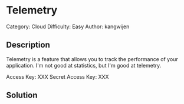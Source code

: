 # Telemetry

Category: Cloud
Difficulty: Easy
Author: kangwijen

## Description

Telemetry is a feature that allows you to track the performance of your application. I'm not good at statistics, but I'm good at telemetry.

Access Key: XXX
Secret Access Key: XXX

## Solution
